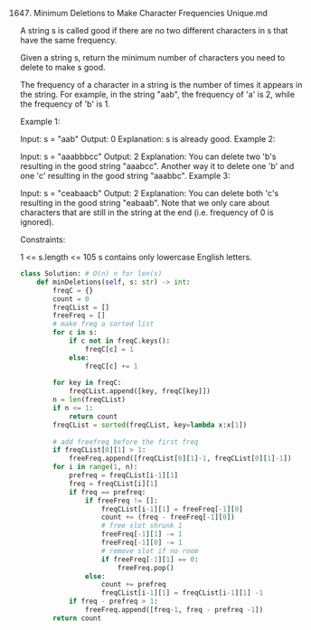 1647. Minimum Deletions to Make Character Frequencies Unique.md

A string s is called good if there are no two different characters in s that have the same frequency.

Given a string s, return the minimum number of characters you need to delete to make s good.

The frequency of a character in a string is the number of times it appears in the string. For example, in the string "aab", the frequency of 'a' is 2, while the frequency of 'b' is 1.

 

Example 1:

Input: s = "aab"
Output: 0
Explanation: s is already good.
Example 2:

Input: s = "aaabbbcc"
Output: 2
Explanation: You can delete two 'b's resulting in the good string "aaabcc".
Another way it to delete one 'b' and one 'c' resulting in the good string "aaabbc".
Example 3:

Input: s = "ceabaacb"
Output: 2
Explanation: You can delete both 'c's resulting in the good string "eabaab".
Note that we only care about characters that are still in the string at the end (i.e. frequency of 0 is ignored).
 

Constraints:

1 <= s.length <= 105
s contains only lowercase English letters.
```python
class Solution: # O(n) n for len(s)
    def minDeletions(self, s: str) -> int:
        freqC = {}
        count = 0
        freqCList = []
        freeFreq = []
        # make freq a sorted list
        for c in s:
            if c not in freqC.keys():
                freqC[c] = 1
            else:
                freqC[c] += 1
        
        for key in freqC:
            freqCList.append([key, freqC[key]])
        n = len(freqCList)
        if n <= 1:
            return count
        freqCList = sorted(freqCList, key=lambda x:x[1])
        
        # add freefreq before the first freq
        if freqCList[0][1] > 1:
            freeFreq.append([freqCList[0][1]-1, freqCList[0][1]-1])
        for i in range(1, n):
            prefreq = freqCList[i-1][1]
            freq = freqCList[i][1]
            if freq == prefreq:
                if freeFreq != []:
                    freqCList[i-1][1] = freeFreq[-1][0]
                    count += (freq - freeFreq[-1][0])
                    # free slot shrunk 1
                    freeFreq[-1][1] -= 1
                    freeFreq[-1][0] -= 1
                    # remove slot if no room
                    if freeFreq[-1][1] == 0: 
                        freeFreq.pop()
                else:
                    count += prefreq
                    freqCList[i-1][1] = freqCList[i-1][1] -1
            if freq - prefreq > 1:
                freeFreq.append([freq-1, freq - prefreq -1])
        return count
```